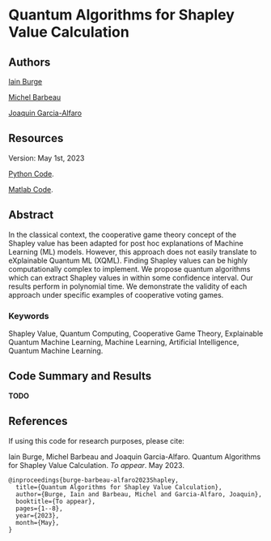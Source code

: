 # Quantum Algorithms for Shapley Value Calculation

## Authors

<a href="https://github.com/iain-burge/iain-burge">Iain Burge</a>

<a href="https://carleton.ca/scs/people/michel-barbeau/">Michel Barbeau</a>

<a href="http://www-public.imtbs-tsp.eu/~garcia_a/web/">Joaquin Garcia-Alfaro</a>

## Resources

Version: May 1st, 2023

<a href="https://github.com/iain-burge/QuantumShapleyValueAlgorithm/tree/main/python/">Python Code</a>.

<a href="https://github.com/iain-burge/QuantumShapleyValueAlgorithm/tree/main/Matlab/">Matlab Code</a>.

## Abstract

In the classical context, the cooperative game theory concept of the
Shapley value has been adapted for post hoc explanations of Machine
Learning (ML) models. However, this approach does not easily translate to
eXplainable Quantum ML (XQML). Finding Shapley values can be highly
computationally complex to implement. We propose quantum algorithms
which can extract Shapley values in within some confidence interval.
Our results perform in polynomial time. We demonstrate the validity of
each approach under specific examples of cooperative voting games.

### Keywords

Shapley Value, Quantum Computing, Cooperative Game Theory, 
Explainable Quantum Machine Learning, Machine Learning, 
Artificial Intelligence, Quantum Machine Learning.

## Code Summary and Results 

**TODO**

## References

If using this code for research purposes, please cite:

Iain Burge, Michel Barbeau and Joaquin Garcia-Alfaro. Quantum Algorithms for Shapley Value Calculation. *To appear*. May 2023.

```
@inproceedings{burge-barbeau-alfaro2023Shapley,
  title={Quantum Algorithms for Shapley Value Calculation},
  author={Burge, Iain and Barbeau, Michel and Garcia-Alfaro, Joaquin},
  booktitle={To appear},
  pages={1--8},
  year={2023},
  month={May},
}
```


 

